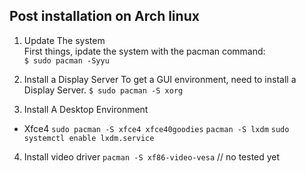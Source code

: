 ## Post installation on Arch linux
1. Update The system  
First things, ipdate the system with the pacman command:  
`$ sudo pacman -Syyu`  

2. Install a Display Server
To get a GUI environment, need to install a Display Server.
`$ sudo pacman -S xorg`

3. Install A Desktop Environment
- Xfce4
`sudo pacman -S xfce4 xfce40goodies`
`pacman -S lxdm`
`sudo systemctl enable lxdm.service`

4. Install video driver
`pacman -S xf86-video-vesa` // no tested yet
